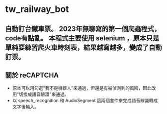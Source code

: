 # tw_railway_bot

自動訂台鐵車票。
2023年無聊寫的第一個爬蟲程式，code有點亂。
本程式主要使用 selenium ，原本只是單純要練習爬火車時刻表，結果越寫越多，變成了自動訂票。
---
## 關於 reCAPTCHA
- 原本可以用勾選"我不是機器人"來通過，但還是有被偵測到的風險，因此改用"切換成語音驗證"來通過。
- 以 speech_recognition 和 AudioSegment 這兩個套件來完成語音辨識轉成文字後輸入。

